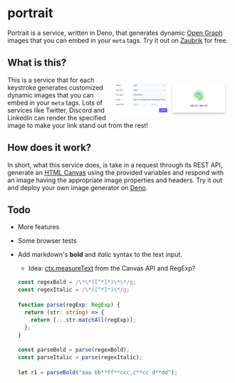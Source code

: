 # portrait

Portrait is a service, written in Deno, that generates dynamic
[Open Graph](http://ogp.me) images that you can embed in your `meta` tags. Try
it out on [Zaubrik](https://portrait.zaubrik.com) for free.

## What is this?

<img src="./portrait_zaubrik-2022-04-10.png" alt="Portrait preview" width="50%" align="right" style="padding: 12px">
This is a service that for each keystroke generates customized dynamic
 images that you can embed in your <code>meta</code> tags.
Lots of services like Twitter, Discord and LinkedIn can render the specified
image to make your link stand out from the rest!

## How does it work?

In short, what this service does, is take in a request through its REST API,
generate an
[HTML Canvas](https://developer.mozilla.org/en-US/docs/Web/API/Canvas_API) using
the provided variables and respond with an image having the appropriate image
properties and headers. Try it out and deploy your own image generator on
[Deno](https://deno.land/).

## Todo

- More features
- Some browser tests
- Add markdown's **bold** and _italic_ syntax to the text input.

  - Idea:
    [ctx.measureText](https://developer.mozilla.org/en-US/docs/Web/API/CanvasRenderingContext2D/measureText)
    from the Canvas API and RegExp?

  ```ts
  const regexBold = /\*\*([^*]*)\*\*/g;
  const regexItalic = /\*([^*]*)\*/g;

  function parse(regExp: RegExp) {
    return (str: string) => {
      return [...str.matchAll(regExp)];
    };
  }

  const parseBold = parse(regexBold);
  const parseItalic = parse(regexItalic);

  let r1 = parseBold("aaa bb**ff**ccc,c**cc d**dd");
  ```
